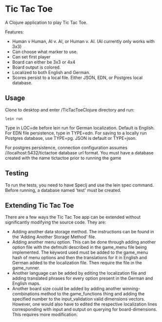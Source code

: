 # Tic Tac Toe

A Clojure application to play Tic Tac Toe.

Features:

* Human v Human, AI v. AI, or Human v. AI. (AI currently only works with 3x3)
* Can choose what marker to use.
* Can set first player
* Board can either be 3x3 or 4x4
* Board output is colored.
* Localized to both English and German.
* Scores persist to a local file. Either JSON, EDN, or Postgres local database.

## Usage

Clone to desktop and enter /TicTacToeClojure directory and run:

```
lein run
```

Type in LOC=de before lein run for German localization. Default is English.
For EDN file persistence, type in TYPE=edn. For saving to a locally run Postgres database, use TYPE=pg. JSON is default or TYPE=json.

For postgres persistence, connection configuration assumes //localhost:5432/tictactoe database url format. You must have a database created with the name tictactoe prior to running the game

## Testing

To run the tests, you need to have Speclj and use the lein spec command. Before running, a database named 'test' must be created.

## Extending Tic Tac Toe

There are a few ways the Tic Tac Toe app can be extended without significantly modifying the source code. They are:

* Adding another data storage method. The instructions can be found in the 'Adding Another Storage Method' file.
* Adding another menu option. This can be done through adding another option file with the defmulti described in the game_menu file being implemented. The keyword used must be added to the game_menu hash of menu options and then the translations for it in English and German added to the localization file. Then require the file in the game_runner.
* Another language can be added by editing the localization file and adding translated phrases for every option present in the German and English maps.
* Another board size could be added by adding another winning-combinations method to the game_functions thing and adding the specified number to the input_validation valid dimensions vectors. However, one would also have to edited the respective localization lines corresponding with input and output on querying for board-dimensions. This requires more modification.
